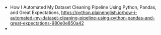 

 - How I Automated My Dataset Cleaning Pipeline Using Python, Pandas, and Great Expectations, https://python.plainenglish.io/how-i-automated-my-dataset-cleaning-pipeline-using-python-pandas-and-great-expectations-980e0e850a42
 - 
